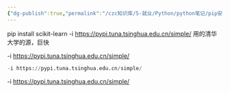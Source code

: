 ```yaml
---
{"dg-publish":true,"permalink":"/czc知识库/5-就业/Python/python笔记/pip安装 修改清华大学源 python库 pip命令秒安装sklearn库 pip install 清华源/","dgPassFrontmatter":true,"created":"2024-12-07T08:39:46.885+08:00","updated":"2024-12-08T12:19:23.623+08:00"}
---
```



pip install scikit-learn -i https://pypi.tuna.tsinghua.edu.cn/simple/
用的清华大学的源，巨快





-i https://pypi.tuna.tsinghua.edu.cn/simple/





```python
-i https://pypi.tuna.tsinghua.edu.cn/simple/
```

-i https://pypi.tuna.tsinghua.edu.cn/simple/
